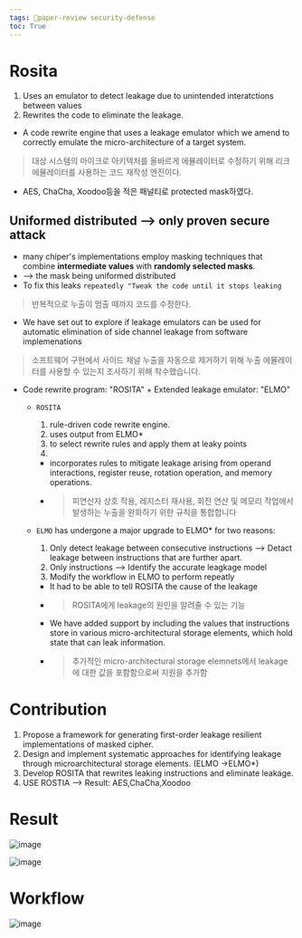 ```yaml
---
tags: 🌟paper-review security-defense
toc: True
---
```

# Rosita
1. Uses an emulator to detect leakage due to unintended interatctions between values   
2. Rewrites the code to eliminate the leakage.

* A code rewrite engine that uses a leakage emulator which we amend to correctly emulate the micro-architecture of a target system.
> 대상 시스템의 마이크로 아키텍처를 올바르게 에뮬레이터로 수정하기 위해 리크 에뮬레이터를 사용하는 코드 재작성 엔진이다.
* AES, ChaCha, Xoodoo등을 적은 패널티로 protected mask하였다. 
## Uniformed distributed --> only proven secure attack 
* many chiper's implementations employ masking techniques that combine **intermediate values** with **randomly selected masks**.
* --> the mask being uniformed distributed
* To fix this leaks ``` repeatedly "Tweak the code until it stops leaking ```
> 반복적으로 누출이 멈출 때까지 코드를 수정한다.
* We have set out to explore if leakage emulators can be used for automatic elimination of side channel leakage from software implemenations
> 소프트웨어 구현에서 사이드 채널 누출을 자동으로 제거하기 위해 누출 에뮬레이터를 사용할 수 있는지 조사하기 위해 착수했습니다.

* Code rewrite program: "ROSITA" + Extended leakage emulator: "ELMO"

  * ```ROSITA``` 
    1. rule-driven code rewrite engine.
    2. uses output from ELMO*
    3. to select rewrite rules and apply them at leaky points
    4. 
    * incorporates rules to mitigate leakage arising from operand interactions, register reuse, rotation operation, and memory operations. 
    * > 피연산자 상호 작용, 레지스터 재사용, 회전 연산 및 메모리 작업에서 발생하는 누출을 완화하기 위한 규칙을 통합합니다
 
  * ```ELMO``` has undergone a major upgrade to ELMO* for two reasons:
    1. Only detect leakage between consecutive instructions --> Detact leakage between instructions that are further apart.
    2. Only instructions --> Identify the accurate leagkage model
    3. Modify the workflow in ELMO to perform repeatly
    * It had to be able to tell ROSITA the cause of the leakage
    * > ROSITA에게 leakage의 원인을 알려줄 수 있는 기능
    * We have added support by including the values that instructions store in various micro-architectural storage elements, which hold state that can leak information.
    * > 추가적인 micro-architectural storage elemnets에서 leakage에 대한 값을 포함함으로써 지원을 추가함  

# Contribution
1. Propose a framework for generating first-order leakage resilient implementations of masked cipher.
2. Design and implement systematic approaches for identifying leakage through microarchitectural storage elements. (ELMO ->ELMO*)
3. Develop ROSITA that rewrites leaking instructions and eliminate leakage.
4. USE ROSTIA --> Result: AES,ChaCha,Xoodoo

# Result
![image](https://user-images.githubusercontent.com/67637935/117383032-cf7cb880-af1a-11eb-9d3f-946234503ced.png)

![image](https://user-images.githubusercontent.com/67637935/117402476-6bb9b600-af41-11eb-9aac-f03d8eec1f88.png)


# Workflow
![image](https://user-images.githubusercontent.com/67637935/117382988-b70c9e00-af1a-11eb-90a2-6e78e3a40d5c.png)
